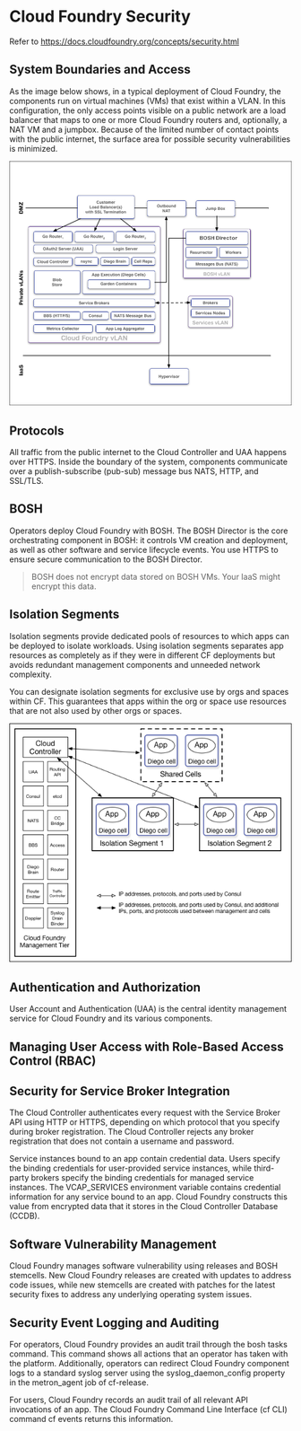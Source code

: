 # Cloud Foundry Security

Refer to https://docs.cloudfoundry.org/concepts/security.html

## System Boundaries and Access

As the image below shows, in a typical deployment of Cloud Foundry, the components run on virtual machines (VMs) that exist within a VLAN. In this configuration, the only access points visible on a public network are a load balancer that maps to one or more Cloud Foundry routers and, optionally, a NAT VM and a jumpbox. Because of the limited number of contact points with the public internet, the surface area for possible security vulnerabilities is minimized.

![sysbound1](../resources/images/cf-sysbound1.png)

## Protocols

All traffic from the public internet to the Cloud Controller and UAA happens over HTTPS. Inside the boundary of the system, components communicate over a publish-subscribe (pub-sub) message bus NATS, HTTP, and SSL/TLS.

## BOSH

Operators deploy Cloud Foundry with BOSH. The BOSH Director is the core orchestrating component in BOSH: it controls VM creation and deployment, as well as other software and service lifecycle events. You use HTTPS to ensure secure communication to the BOSH Director.

> BOSH does not encrypt data stored on BOSH VMs. Your IaaS might encrypt this data.

## Isolation Segments

Isolation segments provide dedicated pools of resources to which apps can be deployed to isolate workloads. Using isolation segments separates app resources as completely as if they were in different CF deployments but avoids redundant management components and unneeded network complexity.

You can designate isolation segments for exclusive use by orgs and spaces within CF. This guarantees that apps within the org or space use resources that are not also used by other orgs or spaces.

![isolation-segments](../resources/images/cf-isolation-segments.png)

## Authentication and Authorization

User Account and Authentication (UAA) is the central identity management service for Cloud Foundry and its various components.

## Managing User Access with Role-Based Access Control (RBAC)

## Security for Service Broker Integration

The Cloud Controller authenticates every request with the Service Broker API using HTTP or HTTPS, depending on which protocol that you specify during broker registration. The Cloud Controller rejects any broker registration that does not contain a username and password.

Service instances bound to an app contain credential data. Users specify the binding credentials for user-provided service instances, while third-party brokers specify the binding credentials for managed service instances. The VCAP_SERVICES environment variable contains credential information for any service bound to an app. Cloud Foundry constructs this value from encrypted data that it stores in the Cloud Controller Database (CCDB).

## Software Vulnerability Management

Cloud Foundry manages software vulnerability using releases and BOSH stemcells. New Cloud Foundry releases are created with updates to address code issues, while new stemcells are created with patches for the latest security fixes to address any underlying operating system issues.

## Security Event Logging and Auditing

For operators, Cloud Foundry provides an audit trail through the bosh tasks command. This command shows all actions that an operator has taken with the platform. Additionally, operators can redirect Cloud Foundry component logs to a standard syslog server using the syslog_daemon_config property in the metron_agent job of cf-release.

For users, Cloud Foundry records an audit trail of all relevant API invocations of an app. The Cloud Foundry Command Line Interface (cf CLI) command cf events returns this information.






